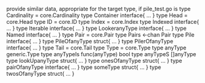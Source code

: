 provide similar data, appropriate for the target type, if pile_test.go is
type Cardinality = core.Cardinality
type Container interface{ ... }
type Head = core.Head
type ID = core.ID
type Index = core.Index
type Indexed interface{ ... }
type Iterable interface{ ... }
type LookeranyType interface{ ... }
type Named interface{ ... }
type Pair = core.Pair
type Pairs <-chan Pair
type Pile interface{ ... }
type PileOfanyType struct{ ... }
type PilerOfanyType interface{ ... }
type Tail = core.Tail
type Type = core.Type
type anyType generic.Type
type anyTypeIs func(anyType) bool
type anyTypeS []anyType
type lookUpanyType struct{ ... }
type onesOfanyType struct{ ... }
type pairOfanyType interface{ ... }
type someType struct{ ... }
type twosOfanyType struct{ ... }
